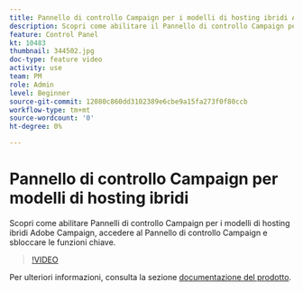```yaml
---
title: Pannello di controllo Campaign per i modelli di hosting ibridi Adobe Campaign
description: Scopri come abilitare il Pannello di controllo Campaign per i modelli di hosting ibridi, accedere al Pannello di controllo Campaign e sbloccare le funzioni chiave.
feature: Control Panel
kt: 10483
thumbnail: 344502.jpg
doc-type: feature video
activity: use
team: PM
role: Admin
level: Beginner
source-git-commit: 12080c860dd3102389e6cbe9a15fa273f0f80ccb
workflow-type: tm+mt
source-wordcount: '0'
ht-degree: 0%

---
```



# Pannello di controllo Campaign per modelli di hosting ibridi

Scopri come abilitare Pannelli di controllo Campaign per i modelli di hosting ibridi Adobe Campaign, accedere al Pannello di controllo Campaign e sbloccare le funzioni chiave.

>[!VIDEO](https://video.tv.adobe.com/v/344502?quality=12)

Per ulteriori informazioni, consulta la sezione [documentazione del prodotto](https://experienceleague.adobe.com/docs/control-panel/using/instances-settings/external-accounts.html).
